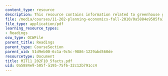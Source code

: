 ```yaml
---
content_type: resource
description: This resource contains information related to greenhouse gamble.
file: /media/courses/11-202-planning-economics-fall-2010/0a5884e9505fa19575f632c12b791cc4_MIT11_202F10_5facts.pdf
file_type: application/pdf
learning_resource_types:
- Readings
ocw_type: OCWFile
parent_title: Readings
parent_type: CourseSection
parent_uid: 51d9eb00-6c1a-9c5c-9886-1229abd560de
resourcetype: Document
title: MIT11_202F10_5facts.pdf
uid: 0a5884e9-505f-a195-75f6-32c12b791cc4
---
```

